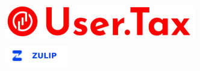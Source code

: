 [![Zãla. Adzɔxexe](https://raw.githubusercontent.com/user-tax/user.tax-img/main/f/logo-txt.svg)](https://user.tax)

[![Zulip ye nye esia](https://raw.githubusercontent.com/user-tax/user.tax-img/main/f/Zulip.svg)](https://user-tax.zulipchat.com)